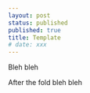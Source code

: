 ```yaml
---
layout: post
status: published
published: true
title: Template
# date: xxx
---
```


Bleh bleh

<!-- more -->

After the fold bleh bleh

